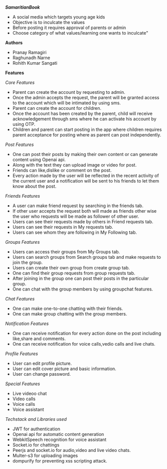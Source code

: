 ***SamaritianBook***

- A social media which targets young age kids
- Objective is to inculcate the values
- Before posting it requires approval of parents or admin
- Choose category of what values/learning one wants to inculcate"

**Authors**

- Pranay Ramagiri
- Raghunadh Narne
- Rohith Kumar Sangati

**Features**

*Core Features*
- Parent can create the account by requesting to admin.
- Once the admin accepts the request, the parent will be granted access to the account which will be intimated by using sms.
- Parent can create the account for children.
- Once the account has been created by the parent, child will receive acknowledgement through sms where he can activate his account by using OTP.
- Children and parent can start posting in the app where children requires parent acceptance for posting where as parent can post independently.

*Post Features*

- One can post their posts by making their own content or can generate content using Openai api.
- Along with the text they can upload image or video for post.
- Friends can like,dislike or comment on the post.
- Every action made by the user will be reflected in the recent activity of the current user and a notification will be sent to his friends to let them know about the post.

*Friends Features*

- A user can make friend request by searching in the friends tab.
- If other user accepts the request both will made as friends other wise the user who requests will be made as follower of other user.
- Users can see their requests made by others in Friend requests tab.
- Users can see their requests in My requests tab.
- Users can see whom they are following in My Following tab.

*Groups Features*

- Users can access their groups from My Groups tab.
- Users can search groups from Search groups tab and make requests to join the group.
- Users can create their own group from create group tab.
- One can find their group requests from group requests tab.
- After joining in the group one can post their posts in the particular group.
- One can chat with the group members by using groupchat features.

*Chat Features*

- One can make one-to-one chatting with their friends.
- One can make group chatting with the group members.

*Notification Features*

- One can receive notification for every action done on the post including like,share and comments.
- One can receive notification for voice calls,vedio calls and live chats.

*Profile Features*

- User can edit profile picture.
- User can edit cover picture and basic information.
- User can change password.

*Special Features*

- Live videoo chat
- Video calls
- Voice calls
- Voice assistant

*Techstack and Libraries used*

- JWT for authentication
- Openai api for automatic content generation
- WebkitSpeech recognition for voice assistant
- Socket.io for chattings
- Peerjs and socket.io for audio,video and live video chats.
- Multer-s3 for uploading images
- dompurify for preventing xss scripting attack.


